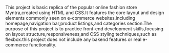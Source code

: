 This project is basic replica of the popular online fashion store Myntra,created using HTML and CSS.It features the core layout and design elements commonly seen on e-commerce websites,including homepage,navigation bar,product listings,and categories section.The purpose of this project is to practice front-end development skills,focusing on layout structure,responsiveness,and CSS styling techniques,such as flexbox.this project does not include any bakend features or real e-commerce functionality.
